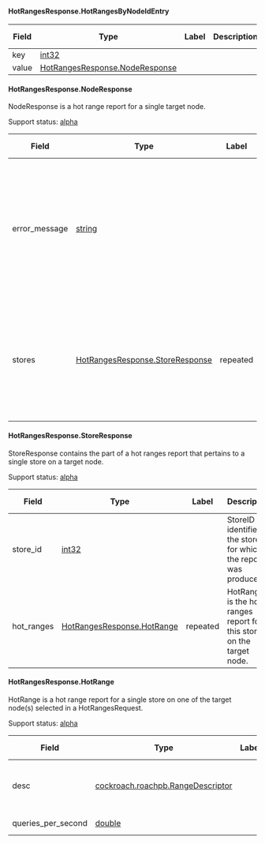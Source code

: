 

<a name="cockroach.server.serverpb.HotRangesResponse.HotRangesByNodeIdEntry"></a>
#### HotRangesResponse.HotRangesByNodeIdEntry






| Field | Type | Label | Description | Support status |
| ----- | ---- | ----- | ----------- | -------------- |
| key | [int32](#int32) |  |  |  |
| value | [HotRangesResponse.NodeResponse](#cockroach.server.serverpb.HotRangesResponse.NodeResponse) |  |  |  |




<a name="cockroach.server.serverpb.HotRangesResponse.NodeResponse"></a>
#### HotRangesResponse.NodeResponse

NodeResponse is a hot range report for a single target node.

Support status: [alpha](#support-status)


| Field | Type | Label | Description | Support status |
| ----- | ---- | ----- | ----------- | -------------- |
| error_message | [string](#string) |  | ErrorMessage is set to a non-empty string if this target node was unable to produce a hot range report.<br><br>The contents of this string indicates the cause of the failure. | [alpha](#support-status) |
| stores | [HotRangesResponse.StoreResponse](#cockroach.server.serverpb.HotRangesResponse.StoreResponse) | repeated | Stores contains the hot ranges report if no error was encountered. There is one part to the report for each store in the target node. | [alpha](#support-status) |




<a name="cockroach.server.serverpb.HotRangesResponse.StoreResponse"></a>
#### HotRangesResponse.StoreResponse

StoreResponse contains the part of a hot ranges report that
pertains to a single store on a target node.

Support status: [alpha](#support-status)


| Field | Type | Label | Description | Support status |
| ----- | ---- | ----- | ----------- | -------------- |
| store_id | [int32](#int32) |  | StoreID identifies the store for which the report was produced. | [alpha](#support-status) |
| hot_ranges | [HotRangesResponse.HotRange](#cockroach.server.serverpb.HotRangesResponse.HotRange) | repeated | HotRanges is the hot ranges report for this store on the target node. | [alpha](#support-status) |




<a name="cockroach.server.serverpb.HotRangesResponse.HotRange"></a>
#### HotRangesResponse.HotRange

HotRange is a hot range report for a single store on one of the
target node(s) selected in a HotRangesRequest.

Support status: [alpha](#support-status)


| Field | Type | Label | Description | Support status |
| ----- | ---- | ----- | ----------- | -------------- |
| desc | [cockroach.roachpb.RangeDescriptor](#cockroach.roachpb.RangeDescriptor) |  | Desc is the descriptor of the range for which the report was produced.<br><br>TODO(knz): This field should be removed. See: https://github.com/cockroachdb/cockroach/issues/53212 | [reserved](#support-status) |
| queries_per_second | [double](#double) |  | QueriesPerSecond is the recent number of queries per second on this range. | [alpha](#support-status) |


